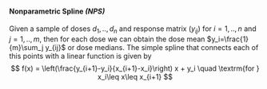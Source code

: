 #### Nonparametric Spline *(NPS)*

Given a sample of doses $d_1,..,d_n$ and response matrix $(y_{ij})$ for $i=1,..,n$ and $j=1,..,m$, then for each dose we can obtain the dose mean $y_i=\frac{1}{m}\sum_j y_{ij}$ or dose medians​​. The simple spline that connects each of this points with a linear function is given by
$$
f(x) = \left(\frac{y_{i+1}-y_i}{x_{i+1}-x_i}\right) x + y_i \quad \textrm{for } x_i\leq x\leq x_{i+1}
$$
